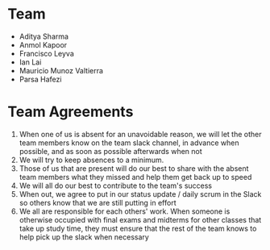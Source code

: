 # Team

- Aditya Sharma
- Anmol Kapoor
- Francisco Leyva
- Ian Lai
- Mauricio Munoz Valtierra
- Parsa Hafezi

# Team Agreements

1. When one of us is absent for an unavoidable reason, we will let the other team members know on the team slack channel, in advance when possible, and as soon as possible afterwards when not
2. We will try to keep absences to a minimum.
3. Those of us that are present will do our best to share with the absent team members what they missed and help them get back up to speed
4. We will all do our best to contribute to the team's success
5. When out, we agree to put in our status update / daily scrum in the Slack so others know that we are still putting in effort
6. We all are responsible for each others' work. When someone is otherwise occupied with final exams and midterms for other classes that take up study time, they must ensure that the rest of the team knows to help pick up the slack when necessary
